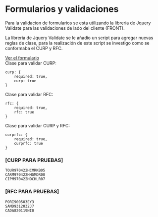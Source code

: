 <h1 class="rich-diff-level-zero">
<a id="user-content-formularios-y-validaciones" class="anchor rich-diff-level-one" aria-hidden="true" href="/alevirdz/CURP-y-RFC-Javascript-Front/blob/main/README.md#formularios-y-validaciones"></a>Formularios y validaciones</h1>

Para la validacion de formularios se esta utilizando
la libreria de Jquery Validate para las validaciones de lado del cliente (FRONT).

La libreria de Jquery Validate se le añadio un script para agregar nuevas reglas de clase, para la realización de este script se investigo como se conformaba el CURP y RFC.

<a href="https://alevirdz.github.io/CURP-y-RFC-Javascript-Front/" target="_blank">Ver el formulario</a></br>
Clase para validar CURP:
```
curp: {
    required: true,
    curp: true
}
```
Clase para validar RFC:
```
rfc: {
    required: true,
    rfc: true
}
```

Clase para validar CURP y RFC:
```
curprfc: {
    required: true,
    curprfc: true
}
```

<h3><b>[CURP PARA PRUEBAS]</b></h3>

```
TOUR970422HCMRKB05
CARM970422HHGMDR00
CIPM970422HOCHLR07
```

<h3><b>[RFC PARA PRUEBAS]</b></h3>

```
PORI900503EY3
SAMD9312032J7
CADA820119NI0
```
